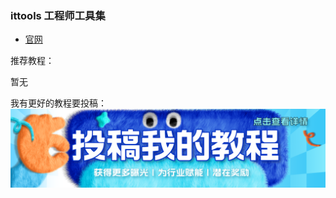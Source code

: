 ### ittools 工程师工具集

* [官网](https://it-tools.tech/)

推荐教程：

暂无

我有更好的教程要投稿：
[![image](./picture/post.png)](/zh/guide/istore/software/post-my-tutorial.html)


